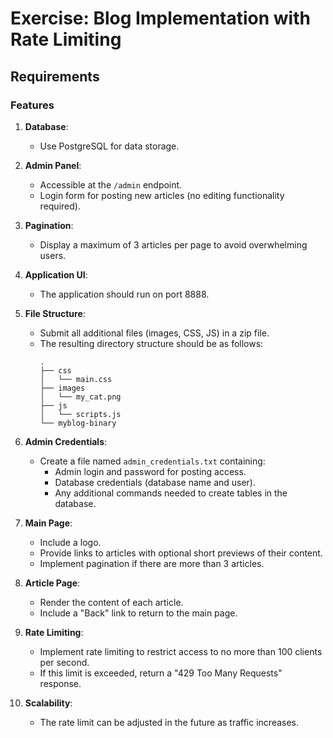 # Exercise: Blog Implementation with Rate Limiting

## Requirements

### Features

1. **Database**: 
   - Use PostgreSQL for data storage.

2. **Admin Panel**: 
   - Accessible at the `/admin` endpoint.
   - Login form for posting new articles (no editing functionality required).

3. **Pagination**: 
   - Display a maximum of 3 articles per page to avoid overwhelming users.

4. **Application UI**: 
   - The application should run on port 8888.

5. **File Structure**: 
   - Submit all additional files (images, CSS, JS) in a zip file.
   - The resulting directory structure should be as follows:
     ```
     .
     ├── css
     │   └── main.css
     ├── images
     │   └── my_cat.png
     ├── js
     │   └── scripts.js
     └── myblog-binary
     ```

6. **Admin Credentials**: 
   - Create a file named `admin_credentials.txt` containing:
     - Admin login and password for posting access.
     - Database credentials (database name and user).
     - Any additional commands needed to create tables in the database.

7. **Main Page**:
   - Include a logo.
   - Provide links to articles with optional short previews of their content.
   - Implement pagination if there are more than 3 articles.

8. **Article Page**:
   - Render the content of each article.
   - Include a "Back" link to return to the main page.

9. **Rate Limiting**:
    - Implement rate limiting to restrict access to no more than 100 clients per second.
    - If this limit is exceeded, return a "429 Too Many Requests" response.

10. **Scalability**:
    - The rate limit can be adjusted in the future as traffic increases.
